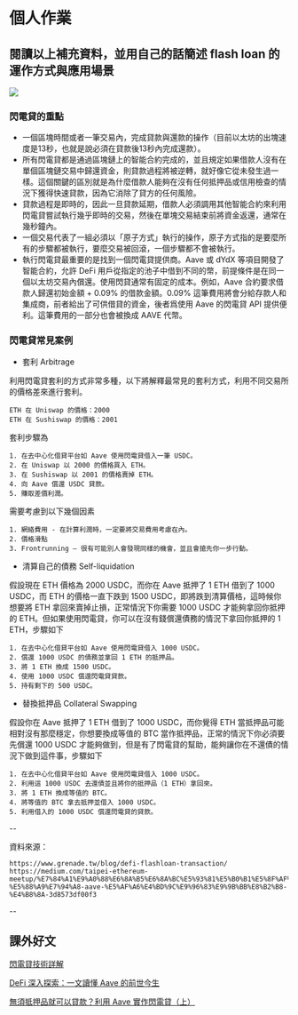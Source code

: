 # 個人作業


## 閱讀以上補充資料，並用自己的話簡述 flash loan 的運作方式與應用場景


![](https://i.imgur.com/m5bGNRy.jpg)


### 閃電貸的重點

* 一個區塊時間或者一筆交易內，完成貸款與還款的操作（目前以太坊的出塊速度是13秒，也就是說必須在貸款後13秒內完成還款）。
* 所有閃電貸都是通過區塊鏈上的智能合約完成的，並且規定如果借款人沒有在單個區塊鏈交易中歸還資金，則貸款過程將被逆轉，就好像它從未發生過一樣。這個關鍵的區別就是為什麼借款人能夠在沒有任何抵押品或信用檢查的情況下獲得快速貸款，因為它消除了貸方的任何風險。
* 貸款過程是即時的，因此一旦貸款延期，借款人必須調用其他智能合約來利用閃電貸嘗試執行幾乎即時的交易，然後在單塊交易結束前將資金返還，通常在幾秒鐘內。
* 一個交易代表了一組必須以「原子方式」執行的操作，原子方式指的是要麼所有的步驟都被執行，要麼交易被回滾，一個步驟都不會被執行。
* 執行閃電貸最重要的是找到一個閃電貸提供商。Aave 或 dYdX 等項目開發了智能合約，允許 DeFi 用戶從指定的池子中借到不同的幣，前提條件是在同一個以太坊交易內償還。使用閃貸通常有固定的成本。例如，Aave 合約要求借款人歸還初始金額 + 0.09% 的借款金額。0.09% 這筆費用將會分給存款人和集成商，前者給出了可供借貸的資金，後者爲使用 Aave 的閃電貸 API 提供便利。這筆費用的一部分也會被換成 AAVE 代幣。

### 閃電貸常見案例

* 套利 Arbitrage

利用閃電貸套利的方式非常多種，以下將解釋最常見的套利方式，利用不同交易所的價格差來進行套利。

```
ETH 在 Uniswap 的價格：2000
ETH 在 Sushiswap 的價格：2001
```
套利步驟為

```
1. 在去中心化借貸平台如 Aave 使用閃電貸借入一筆 USDC。
2. 在 Uniswap 以 2000 的價格買入 ETH。
3. 在 Sushiswap 以 2001 的價格賣掉 ETH。
4. 向 Aave 償還 USDC 貸款。
5. 賺取差價利潤。
```

需要考慮到以下幾個因素

```
1. 網絡費用 - 在計算利潤時，一定要將交易費用考慮在內。
2. 價格滑點 
3. Frontrunning — 很有可能別人會發現同樣的機會，並且會搶先你一步行動。
```

* 清算自己的債務 Self-liquidation

假設現在 ETH 價格為 2000 USDC，而你在 Aave 抵押了 1 ETH 借到了 1000 USDC，而 ETH 的價格一直下跌到 1500 USDC，即將跌到清算價格，這時候你想要將 ETH 拿回來賣掉止損，正常情況下你需要 1000 USDC 才能夠拿回你抵押的 ETH。但如果使用閃電貸，你可以在沒有錢償還債務的情況下拿回你抵押的 1 ETH，步驟如下

```
1. 在去中心化借貸平台如 Aave 使用閃電貸借入 1000 USDC。
2. 償還 1000 USDC 的債務並拿回 1 ETH 的抵押品。
3. 將 1 ETH 換成 1500 USDC。
4. 使用 1000 USDC 償還閃電貸貸款。
5. 持有剩下的 500 USDC。
```

* 替換抵押品 Collateral Swapping

假設你在 Aave 抵押了 1 ETH 借到了 1000 USDC，而你覺得 ETH 當抵押品可能相對沒有那麼穩定，你想要換成等值的 BTC 當作抵押品，正常的情況下你必須要先償還 1000 USDC 才能夠做到，但是有了閃電貸的幫助，能夠讓你在不還債的情況下做到這件事，步驟如下

```
1. 在去中心化借貸平台如 Aave 使用閃電貸借入 1000 USDC。
2. 利用這 1000 USDC 去還債並且將你的抵押品（1 ETH）拿回來。
3. 將 1 ETH 換成等值的 BTC。
4. 將等值的 BTC 拿去抵押並借入 1000 USDC。
5. 利用借入的 1000 USDC 償還閃電貸的貸款。
```

--

資料來源： 
```
https://www.grenade.tw/blog/defi-flashloan-transaction/
https://medium.com/taipei-ethereum-meetup/%E7%84%A1%E9%A0%88%E6%8A%B5%E6%8A%BC%E5%93%81%E5%B0%B1%E5%8F%AF%E4%BB%A5%E8%B2%B8%E6%AC%BE-%E5%88%A9%E7%94%A8-aave-%E5%AF%A6%E4%BD%9C%E9%96%83%E9%9B%BB%E8%B2%B8-%E4%B8%8A-3d8573df00f3
```


--

## 課外好文

[閃電貸技術詳解](https://www.aqniu.com/vendor/87319.html)

[DeFi 深入探索：一文讀懂 Aave 的前世今生](https://blockcast.it/2021/09/10/defi-aave-what-you-need-to-know/)

[無須抵押品就可以貸款？利用 Aave 實作閃電貸（上）](https://medium.com/taipei-ethereum-meetup/%E7%84%A1%E9%A0%88%E6%8A%B5%E6%8A%BC%E5%93%81%E5%B0%B1%E5%8F%AF%E4%BB%A5%E8%B2%B8%E6%AC%BE-%E5%88%A9%E7%94%A8-aave-%E5%AF%A6%E4%BD%9C%E9%96%83%E9%9B%BB%E8%B2%B8-%E4%B8%8A-3d8573df00f3)